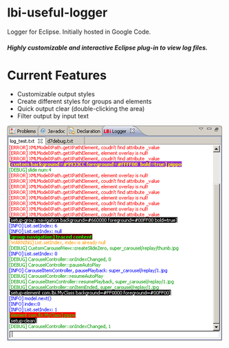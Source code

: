 # lbi-useful-logger
Logger for Eclipse. Initially hosted in Google Code.

##### Highly customizable and interactive Eclipse plug-in to view log files.

# Current Features

- Customizable output styles
- Create different styles for groups and elements
- Quick output clear (double-clicking the area)
- Filter output by input text

![Alt text](screenshot.png?raw=true "Screenshot")
